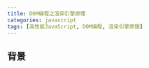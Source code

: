 ```yaml
---
title: DOM编程之渲染引擎原理
categories: javascript
tags: [高性能JavaScript, DOM编程, 渲染引擎原理]
---
```


## 背景









